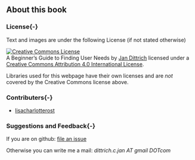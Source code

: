 ## About this book

### License{-}

Text and images are under the following License (if not stated otherwise)

 <a rel="license" href="http://creativecommons.org/licenses/by/4.0/"><img alt="Creative Commons License" style="border-width:0" src="https://i.creativecommons.org/l/by/4.0/88x31.png" /></a><br /><span xmlns:dct="http://purl.org/dc/terms/" property="dct:title">A Beginner’s Guide to Finding User Needs</span> by <a xmlns:cc="http://creativecommons.org/ns#" href="https://github.com/jdittrich" property="cc:attributionName" rel="cc:attributionURL">Jan Dittrich</a>  licensed under a  <a rel="license" href="http://creativecommons.org/licenses/by/4.0/">Creative Commons Attribution 4.0 International License</a>.

Libraries used for this webpage have their own licenses and are *not* covered by the Creative Commons license above.

### Contributers{-}

* [lisacharlotterost](https://github.com/lisacharlotterost)

### Suggestions and Feedback{-}

If you are  on github: [file an issue](https://github.com/jdittrich/userNeedResearchBook/issues)

Otherwise you can write me a mail: *dittrich.c.jan AT gmail DOTcom*
